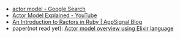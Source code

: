 - [actor model - Google Search](https://www.google.com/search?q=actor+model)
- [Actor Model Explained - YouTube](https://www.youtube.com/watch?v=ELwEdb_pD0k)
- [An Introduction to Ractors in Ruby | AppSignal Blog](https://blog.appsignal.com/2022/08/24/an-introduction-to-ractors-in-ruby.html)
- paper(not read yet): [Actor model overview using Elixir language](https://courses.cs.ut.ee/MTAT.08.024/2020_spring/uploads/Main/B96281_5867_1.pdf)
